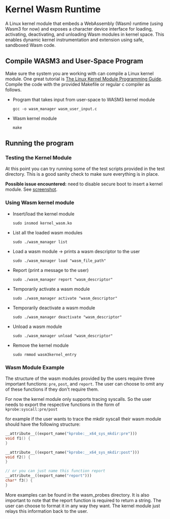 # Kernel Wasm Runtime

A Linux kernel module that embeds a WebAssembly (Wasm) runtime (using Wasm3 for now) and exposes a character device interface for loading, activating, deactivating, and unloading Wasm modules in kernel space.
This enables dynamic kernel instrumentation and extension using safe, sandboxed Wasm code.

## Compile WASM3 and User-Space Program

Make sure the system you are working with can compile a Linux kernel module. One great tutorial is [The Linux Kernel Module Programming Guide](https://sysprog21.github.io/lkmpg/). Compile the code with the provided Makefile or regular c compiler as follows.

- Program that takes input from user-space to WASM3 kernel module
  
    ```
    gcc -o wasm_manager wasm_user_input.c
    ```

- Wasm kernel module
  
  ```
  make
  ```

## Running the program

### Testing the Kernel Module

At this point you can try running some of the test scripts provided in the test directory. This is a good sanity check to make sure everything is in place.

**Possible issue encountered:** need to disable secure boot to insert a kernel module. See [screenshot](docs/screenshots/bios4.jpg).

### Using Wasm kernel module
  
- Insert/load the kernel module
  
  ```
  sudo insmod kernel_wasm.ko
  ```

- List all the loaded wasm modules

  ```
  sudo ./wasm_manager list
  ```

- Load a wasm module -> prints a wasm descriptor to the user
  
  ```
  sudo ./wasm_manager load "wasm_file_path"
  ```

- Report (print a message to the user)

  ```
  sudo ./wasm_manager report "wasm_descriptor"
  ```

- Temporarily activate a wasm module

  ```
  sudo ./wasm_manager activate "wasm_descriptor"
  ```

- Temporarily deactivate a wasm module

  ```
  sudo ./wasm_manager deactivate "wasm_descriptor"
  ```

- Unload a wasm module

  ```
  sudo ./wasm_manager unload "wasm_descriptor"
  ```


- Remove the kernel module

  ```
  sudo rmmod wasm3kernel_entry
  ```

### Wasm Module Example

The structure of the wasm modules provided by the users require three important functions: `pre`, `post`, and `report`. The user can choose to omit any of these functions if they don't require them.

For now the kernel module only supports tracing syscalls. So the user needs to export the respective functions in the form of `kprobe:syscall:pre/post`

for example if the user wants to trace the mkdir syscall their wasm module should have the following structure:

```Cpp
__attribute__((export_name("kprobe:__x64_sys_mkdir:pre")))
void f1() {
}

__attribute__((export_name("kprobe:__x64_sys_mkdir:post")))
void f2() {
}

// or you can just name this function report
__attribute__((export_name("report")))
char* f3() {
}
```

More examples can be found in the wasm_probes directory. It is also important to note that the report function is required to return a string. The user can choose to format it in any way they want. The kernel module just relays this information back to the user.